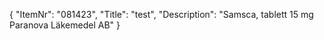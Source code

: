 {
  "ItemNr": "081423",
  "Title": "test",
  "Description": "Samsca, tablett 15 mg Paranova Läkemedel AB"
}